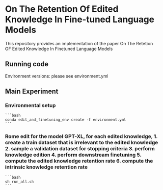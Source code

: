 # On The Retention Of Edited Knowledge In Fine-tuned Language Models
This repository provides an implementation of the paper On The Retetion OF Edited Knowledge In Finetuned Language Models

## Running code
Environment versions: please see environment.yml

## Main Experiment

### Environmental setup
    ```bash
    conda edit_and_finetuning_env create -f environment.yml
    ```
### Rome edit for the model GPT-XL, for each edited knowledge, 1. create a train dataset that is irrelevant to the edited knowledge 2. sample a validation dataset for stopping criteria 3. perform knowledge edition 4. perform downstream finetuning 5. compute the edited knowledge retention rate 6. compute the intrinsic knowledge retention rate
    ```bash
    sh run_all.sh
    ```

